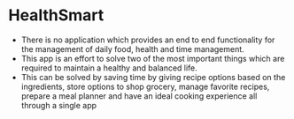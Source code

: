 # HealthSmart

-  There is no application which provides an end to end functionality for the management of daily food, health and time management.
-  This app is an effort to solve two of the most important things which are required to maintain a healthy and balanced life.
-  This can be solved by saving time by giving recipe options based on the ingredients, store options to shop grocery, manage favorite recipes, prepare a meal planner and have an ideal cooking experience all through a  single app


